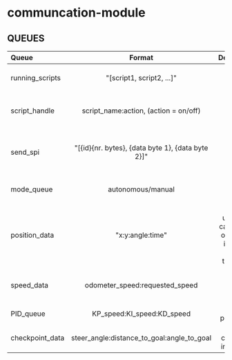 # communcation-module


## QUEUES

| Queue       | Format      | Description   |
| :---        |    :----:   |          ---: |
| running_scripts      | "[script1, script2, ...]"       | List of runnings scripts   |
| script_handle   | script_name:action, (action = on/off)        | Turns scripts on com.mod on or off |
| send_spi      | "[{id}{nr. bytes}, {data byte 1}, {data byte 2}]"       | SPI signal to control module (values in hex)   |
| mode_queue  | autonomous/manual      | Sets the mode of the car      |
| position_data | "x:y:angle:time"   | queue to update the car position on the GUI, in mm and degrees, time in sec |
| speed_data   | odometer_speed:requested_speed | update speed on GUI, type: int, mm/s |
| PID_queue   | KP_speed:KI_speed:KD_speed | set PID parameters |
| checkpoint_data   | steer_angle:distance_to_goal:angle_to_goal | update checkpoint info on GUI |
